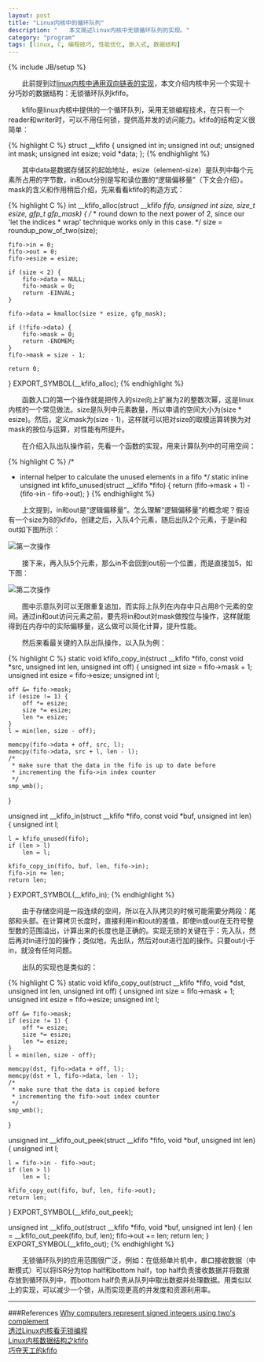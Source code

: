 ```yaml
---
layout: post
title: "Linux内核中的循环队列"
description: "　　本文简述linux内核中无锁循环队列的实现。"
category: "program"
tags: [linux, C, 编程技巧, 性能优化, 嵌入式, 数据结构]
---
```

{% include JB/setup %}

　　此前提到过[linux内核中通用双向链表的实现](http://cration.rcstech.org/program/2014/01/17/linux-list/)，本文介绍内核中另一个实现十分巧妙的数据结构：无锁循环队列kfifo。

　　kfifo是linux内核中提供的一个循环队列，采用无锁编程技术，在只有一个reader和writer时，可以不用任何锁，提供高并发的访问能力。kfifo的结构定义很简单：

{% highlight C %}
struct __kfifo {
    unsigned int        in;
    unsigned int        out;
    unsigned int        mask;
    unsigned int        esize;
    void                *data;
};
{% endhighlight %}

　　其中data是数据存储区的起始地址，esize（element-size）是队列中每个元素所占用的字节数，in和out分别是写和读位置的“逻辑偏移量”（下文会介绍）。mask的含义和作用稍后介绍，先来看看kfifo的构造方式：

{% highlight C %}
int __kfifo_alloc(struct __kfifo *fifo, unsigned int size,
                  size_t esize, gfp_t gfp_mask)
{
    /*
     * round down to the next power of 2, since our 'let the indices
     * wrap' technique works only in this case.
     */
    size = roundup_pow_of_two(size);

    fifo->in = 0;
    fifo->out = 0;
    fifo->esize = esize;

    if (size < 2) {
        fifo->data = NULL;
        fifo->mask = 0;
        return -EINVAL;
    }

    fifo->data = kmalloc(size * esize, gfp_mask);

    if (!fifo->data) {
        fifo->mask = 0;
        return -ENOMEM;
    }
    fifo->mask = size - 1;

    return 0;
}
EXPORT_SYMBOL(__kfifo_alloc);
{% endhighlight %}

　　函数入口的第一个操作就是把传入的size向上扩展为2的整数次幂，这是linux内核的一个常见做法。size是队列中元素数量，所以申请的空间大小为(size * esize)。然后，定义mask为(size - 1)，这样就可以把对size的取模运算转换为对mask的按位与运算，对性能有所提升。

　　在介绍入队出队操作前，先看一个函数的实现，用来计算队列中的可用空间：

{% highlight C %}
/*
 * internal helper to calculate the unused elements in a fifo
 */
static inline unsigned int kfifo_unused(struct __kfifo *fifo)
{
    return (fifo->mask + 1) - (fifo->in - fifo->out);
}
{% endhighlight %}

　　上文提到，in和out是“逻辑偏移量”。怎么理解“逻辑偏移量”的概念呢？假设有一个size为8的kfifo，创建之后，入队4个元素，随后出队2个元素，于是in和out如下图所示：

![第一次操作]({{site.img_path}}/linux_kfifo1.png)

　　接下来，再入队5个元素，那么in不会回到out前一个位置，而是直接加5，如下图：

![第二次操作]({{site.img_path}}/linux_kfifo2.png)

　　图中示意队列可以无限重复追加，而实际上队列在内存中只占用8个元素的空间。通过in和out访问元素之前，要先将in和out对mask做按位与操作，这样就能得到在内存中的实际偏移量，这么做可以简化计算，提升性能。

　　然后来看最关键的入队出队操作，以入队为例：

{% highlight C %}
static void kfifo_copy_in(struct __kfifo *fifo, const void *src, unsigned int len, unsigned int off)
{
    unsigned int size = fifo->mask + 1;
    unsigned int esize = fifo->esize;
    unsigned int l;

    off &= fifo->mask;
    if (esize != 1) {
        off *= esize;
        size *= esize;
        len *= esize;
    }
    l = min(len, size - off);

    memcpy(fifo->data + off, src, l);
    memcpy(fifo->data, src + l, len - l);
    /*
     * make sure that the data in the fifo is up to date before
     * incrementing the fifo->in index counter
     */
    smp_wmb();
}

unsigned int __kfifo_in(struct __kfifo *fifo,
                const void *buf, unsigned int len)
{
    unsigned int l;

    l = kfifo_unused(fifo);
    if (len > l)
        len = l;

    kfifo_copy_in(fifo, buf, len, fifo->in);
    fifo->in += len;
    return len;
}
EXPORT_SYMBOL(__kfifo_in);
{% endhighlight %}

　　由于存储空间是一段连续的空间，所以在入队拷贝的时候可能需要分两段：尾部和头部。在计算拷贝长度时，直接利用in和out的差值，即使in或out在无符号整型数的范围溢出，计算出来的长度也是正确的。实现无锁的关键在于：先入队，然后再对in进行加的操作；类似地，先出队，然后对out进行加的操作。只要out小于in，就没有任何问题。

　　出队的实现也是类似的：

{% highlight C %}
static void kfifo_copy_out(struct __kfifo *fifo, void *dst,
                           unsigned int len, unsigned int off)
{
    unsigned int size = fifo->mask + 1;
    unsigned int esize = fifo->esize;
    unsigned int l;

    off &= fifo->mask;
    if (esize != 1) {
        off *= esize;
        size *= esize;
        len *= esize;
    }
    l = min(len, size - off);

    memcpy(dst, fifo->data + off, l);
    memcpy(dst + l, fifo->data, len - l);
    /*
     * make sure that the data is copied before
     * incrementing the fifo->out index counter
     */
    smp_wmb();
}

unsigned int __kfifo_out_peek(struct __kfifo *fifo,
                void *buf, unsigned int len)
{
    unsigned int l;

    l = fifo->in - fifo->out;
    if (len > l)
        len = l;

    kfifo_copy_out(fifo, buf, len, fifo->out);
    return len;
}
EXPORT_SYMBOL(__kfifo_out_peek);

unsigned int __kfifo_out(struct __kfifo *fifo,
                void *buf, unsigned int len)
{
    len = __kfifo_out_peek(fifo, buf, len);
    fifo->out += len;
    return len;
}
EXPORT_SYMBOL(__kfifo_out);
{% endhighlight %}

　　无锁循环队列的应用范围很广泛，例如：在低频单片机中，串口接收数据（中断模式）可以将ISR分为top half和bottom half，top half负责接收数据并将数据存放到循环队列中，而bottom half负责从队列中取出数据并处理数据。用类似以上的实现，可以减少一个锁，从而实现更高的并发度和资源利用率。

-----------------------------------------------------------------

###References
[Why computers represent signed integers using two's complement](http://igoro.com/archive/why-computers-represent-signed-integers-using-twos-complement/)  
[透过Linux内核看无锁编程](http://www.ibm.com/developerworks/cn/linux/l-cn-lockfree/index.html?ca=dat-cn-0121)  
[Linux内核数据结构之kfifo](http://www.cnblogs.com/Anker/p/3481373.html)  
[巧夺天工的kfifo](http://blog.csdn.net/linyt/article/details/5764312)
